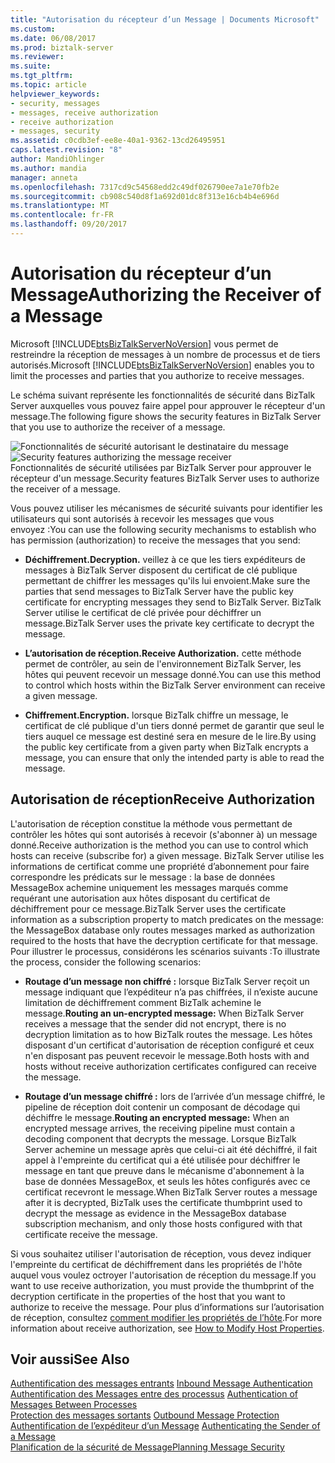 ```yaml
---
title: "Autorisation du récepteur d’un Message | Documents Microsoft"
ms.custom: 
ms.date: 06/08/2017
ms.prod: biztalk-server
ms.reviewer: 
ms.suite: 
ms.tgt_pltfrm: 
ms.topic: article
helpviewer_keywords:
- security, messages
- messages, receive authorization
- receive authorization
- messages, security
ms.assetid: c0cdb3ef-ee8e-40a1-9362-13cd26495951
caps.latest.revision: "8"
author: MandiOhlinger
ms.author: mandia
manager: anneta
ms.openlocfilehash: 7317cd9c54568edd2c49df026790ee7a1e70fb2e
ms.sourcegitcommit: cb908c540d8f1a692d01dc8f313e16cb4b4e696d
ms.translationtype: MT
ms.contentlocale: fr-FR
ms.lasthandoff: 09/20/2017
---
```

# <a name="authorizing-the-receiver-of-a-message"></a><span data-ttu-id="5c243-102">Autorisation du récepteur d’un Message</span><span class="sxs-lookup"><span data-stu-id="5c243-102">Authorizing the Receiver of a Message</span></span>
<span data-ttu-id="5c243-103">Microsoft [!INCLUDE[btsBizTalkServerNoVersion](../includes/btsbiztalkservernoversion-md.md)] vous permet de restreindre la réception de messages à un nombre de processus et de tiers autorisés.</span><span class="sxs-lookup"><span data-stu-id="5c243-103">Microsoft [!INCLUDE[btsBizTalkServerNoVersion](../includes/btsbiztalkservernoversion-md.md)] enables you to limit the processes and parties that you authorize to receive messages.</span></span>  
  
 <span data-ttu-id="5c243-104">Le schéma suivant représente les fonctionnalités de sécurité dans BizTalk Server auxquelles vous pouvez faire appel pour approuver le récepteur d'un message.</span><span class="sxs-lookup"><span data-stu-id="5c243-104">The following figure shows the security features in BizTalk Server that you use to authorize the receiver of a message.</span></span>  
  
 <span data-ttu-id="5c243-105">![Fonctionnalités de sécurité autorisant le destinataire du message](../core/media/ebiz-plan-secoverview-authz.gif "ebiz_plan_secoverview_authz")</span><span class="sxs-lookup"><span data-stu-id="5c243-105">![Security features authorizing the message receiver](../core/media/ebiz-plan-secoverview-authz.gif "ebiz_plan_secoverview_authz")</span></span>  
<span data-ttu-id="5c243-106">Fonctionnalités de sécurité utilisées par BizTalk Server pour approuver le récepteur d'un message.</span><span class="sxs-lookup"><span data-stu-id="5c243-106">Security features BizTalk Server uses to authorize the receiver of a message.</span></span>  
  
 <span data-ttu-id="5c243-107">Vous pouvez utiliser les mécanismes de sécurité suivants pour identifier les utilisateurs qui sont autorisés à recevoir les messages que vous envoyez :</span><span class="sxs-lookup"><span data-stu-id="5c243-107">You can use the following security mechanisms to establish who has permission (authorization) to receive the messages that you send:</span></span>  
  
-   <span data-ttu-id="5c243-108">**Déchiffrement.**</span><span class="sxs-lookup"><span data-stu-id="5c243-108">**Decryption.**</span></span> <span data-ttu-id="5c243-109">veillez à ce que les tiers expéditeurs de messages à BizTalk Server disposent du certificat de clé publique permettant de chiffrer les messages qu'ils lui envoient.</span><span class="sxs-lookup"><span data-stu-id="5c243-109">Make sure the parties that send messages to BizTalk Server have the public key certificate for encrypting messages they send to BizTalk Server.</span></span> <span data-ttu-id="5c243-110">BizTalk Server utilise le certificat de clé privée pour déchiffrer un message.</span><span class="sxs-lookup"><span data-stu-id="5c243-110">BizTalk Server uses the private key certificate to decrypt the message.</span></span>  
  
-   <span data-ttu-id="5c243-111">**L’autorisation de réception.**</span><span class="sxs-lookup"><span data-stu-id="5c243-111">**Receive Authorization.**</span></span> <span data-ttu-id="5c243-112">cette méthode permet de contrôler, au sein de l'environnement BizTalk Server, les hôtes qui peuvent recevoir un message donné.</span><span class="sxs-lookup"><span data-stu-id="5c243-112">You can use this method to control which hosts within the BizTalk Server environment can receive a given message.</span></span>  
  
-   <span data-ttu-id="5c243-113">**Chiffrement.**</span><span class="sxs-lookup"><span data-stu-id="5c243-113">**Encryption.**</span></span> <span data-ttu-id="5c243-114">lorsque BizTalk chiffre un message, le certificat de clé publique d'un tiers donné permet de garantir que seul le tiers auquel ce message est destiné sera en mesure de le lire.</span><span class="sxs-lookup"><span data-stu-id="5c243-114">By using the public key certificate from a given party when BizTalk encrypts a message, you can ensure that only the intended party is able to read the message.</span></span>  
  
## <a name="receive-authorization"></a><span data-ttu-id="5c243-115">Autorisation de réception</span><span class="sxs-lookup"><span data-stu-id="5c243-115">Receive Authorization</span></span>  
 <span data-ttu-id="5c243-116">L'autorisation de réception constitue la méthode vous permettant de contrôler les hôtes qui sont autorisés à recevoir (s'abonner à) un message donné.</span><span class="sxs-lookup"><span data-stu-id="5c243-116">Receive authorization is the method you can use to control which hosts can receive (subscribe for) a given message.</span></span> <span data-ttu-id="5c243-117">BizTalk Server utilise les informations de certificat comme une propriété d’abonnement pour faire correspondre les prédicats sur le message : la base de données MessageBox achemine uniquement les messages marqués comme requérant une autorisation aux hôtes disposant du certificat de déchiffrement pour ce message.</span><span class="sxs-lookup"><span data-stu-id="5c243-117">BizTalk Server uses the certificate information as a subscription property to match predicates on the message: the MessageBox database only routes messages marked as authorization required to the hosts that have the decryption certificate for that message.</span></span> <span data-ttu-id="5c243-118">Pour illustrer le processus, considérons les scénarios suivants :</span><span class="sxs-lookup"><span data-stu-id="5c243-118">To illustrate the process, consider the following scenarios:</span></span>  
  
-   <span data-ttu-id="5c243-119">**Routage d’un message non chiffré :** lorsque BizTalk Server reçoit un message indiquant que l’expéditeur n’a pas chiffrées, il n’existe aucune limitation de déchiffrement comment BizTalk achemine le message.</span><span class="sxs-lookup"><span data-stu-id="5c243-119">**Routing an un-encrypted message:** When BizTalk Server receives a message that the sender did not encrypt, there is no decryption limitation as to how BizTalk routes the message.</span></span> <span data-ttu-id="5c243-120">Les hôtes disposant d'un certificat d'autorisation de réception configuré et ceux n'en disposant pas peuvent recevoir le message.</span><span class="sxs-lookup"><span data-stu-id="5c243-120">Both hosts with and hosts without receive authorization certificates configured can receive the message.</span></span>  
  
-   <span data-ttu-id="5c243-121">**Routage d’un message chiffré :** lors de l’arrivée d’un message chiffré, le pipeline de réception doit contenir un composant de décodage qui déchiffre le message.</span><span class="sxs-lookup"><span data-stu-id="5c243-121">**Routing an encrypted message:** When an encrypted message arrives, the receiving pipeline must contain a decoding component that decrypts the message.</span></span> <span data-ttu-id="5c243-122">Lorsque BizTalk Server achemine un message après que celui-ci ait été déchiffré, il fait appel à l'empreinte du certificat qui a été utilisée pour déchiffrer le message en tant que preuve dans le mécanisme d'abonnement à la base de données MessageBox, et seuls les hôtes configurés avec ce certificat recevront le message.</span><span class="sxs-lookup"><span data-stu-id="5c243-122">When BizTalk Server routes a message after it is decrypted, BizTalk uses the certificate thumbprint used to decrypt the message as evidence in the MessageBox database subscription mechanism, and only those hosts configured with that certificate receive the message.</span></span>  
  
 <span data-ttu-id="5c243-123">Si vous souhaitez utiliser l'autorisation de réception, vous devez indiquer l'empreinte du certificat de déchiffrement dans les propriétés de l'hôte auquel vous voulez octroyer l'autorisation de réception du message.</span><span class="sxs-lookup"><span data-stu-id="5c243-123">If you want to use receive authorization, you must provide the thumbprint of the decryption certificate in the properties of the host that you want to authorize to receive the message.</span></span> <span data-ttu-id="5c243-124">Pour plus d’informations sur l’autorisation de réception, consultez [comment modifier les propriétés de l’hôte](../core/how-to-modify-host-properties.md).</span><span class="sxs-lookup"><span data-stu-id="5c243-124">For more information about receive authorization, see [How to Modify Host Properties](../core/how-to-modify-host-properties.md).</span></span>  
  
## <a name="see-also"></a><span data-ttu-id="5c243-125">Voir aussi</span><span class="sxs-lookup"><span data-stu-id="5c243-125">See Also</span></span>  
 <span data-ttu-id="5c243-126">[Authentification des messages entrants](../core/inbound-message-authentication.md) </span><span class="sxs-lookup"><span data-stu-id="5c243-126">[Inbound Message Authentication](../core/inbound-message-authentication.md) </span></span>  
 <span data-ttu-id="5c243-127">[Authentification des Messages entre des processus](../core/authentication-of-messages-between-processes.md) </span><span class="sxs-lookup"><span data-stu-id="5c243-127">[Authentication of Messages Between Processes](../core/authentication-of-messages-between-processes.md) </span></span>  
 <span data-ttu-id="5c243-128">[Protection des messages sortants](../core/outbound-message-protection.md) </span><span class="sxs-lookup"><span data-stu-id="5c243-128">[Outbound Message Protection](../core/outbound-message-protection.md) </span></span>  
 <span data-ttu-id="5c243-129">[Authentification de l’expéditeur d’un Message](../core/authenticating-the-sender-of-a-message.md) </span><span class="sxs-lookup"><span data-stu-id="5c243-129">[Authenticating the Sender of a Message](../core/authenticating-the-sender-of-a-message.md) </span></span>  
 [<span data-ttu-id="5c243-130">Planification de la sécurité de Message</span><span class="sxs-lookup"><span data-stu-id="5c243-130">Planning Message Security</span></span>](../core/planning-message-security.md)
